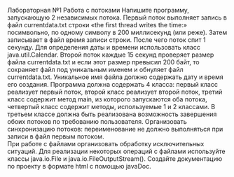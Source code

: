 Лабораторная №1 Работа с потоками
Напишите программу, запускающую 2 независимых потока. Первый поток выполняет запись в файл currentdata.txt строки «the first thread writes the time:» посимвольно, по одному символу в 200 миллисекунд (или реже). 
Затем записывает в файл время записи строки. После чего поток спит 1 секунду.  Для определения даты и времени использовать класс java.util.Calendar. Второй поток каждые 15 секунд проверяет размер 
файла currentdata.txt и если этот размер превысил 200 байт, то сохраняет файл под уникальным именем и обнуляет файл currentdata.txt. 
Уникальное имя файла должно содержать дату и время его создания. Программа должна содержать 4 класса: первый класс реализует первый поток, второй класс реализует второй поток, третий класс содержит метод main, из которого запускаются оба потока, четвертый класс содержит методы, используемые 1 и 2 классами. 
В третьем классе должна быть реализована возможность завершения обоих потоков по требованию пользователя. Организовать синхронизацию потоков: переименование не должно выполняться при записи в файл первым потоком.    
При работе с файлами организовать обработку исключительных ситуаций. Для реализации некоторых операций с файлами используйте классы java.io.File и java.io.FileOutputStream().
Создайте документацию по проекту в формате html с помощью javaDoc. 

